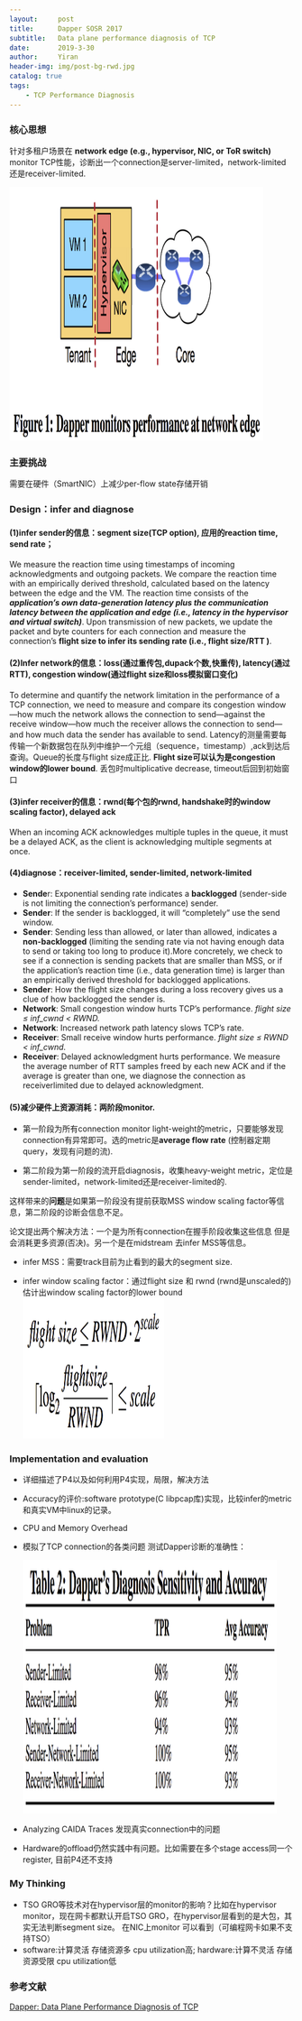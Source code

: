 ```yaml
---
layout:     post
title:      Dapper SOSR 2017
subtitle:   Data plane performance diagnosis of TCP
date:       2019-3-30
author:     Yiran
header-img: img/post-bg-rwd.jpg
catalog: true
tags:
    - TCP Performance Diagnosis
---
```


### 核心思想

针对多租户场景在 **network edge (e.g., hypervisor, NIC, or ToR switch)** monitor TCP性能，诊断出一个connection是server-limited，network-limited还是receiver-limited.

 <img width="450" height="450" src="/img/post-dapper-1.png"/>


### 主要挑战

需要在硬件（SmartNIC）上减少per-flow state存储开销

### Design：infer and diagnose

#### (1)**infer sender的信息**：segment size(TCP option), 应用的reaction time, send rate；

   We measure the reaction time using timestamps of incoming acknowledgments and outgoing packets. We compare the reaction time with an empirically derived threshold, calculated based on the latency between the edge and the VM.  The reaction time consists of the ***application’s own data-generation latency plus the communication latency between the application and edge (i.e., latency in the hypervisor and virtual switch)***. Upon transmission of new packets, we update the packet and byte counters for each connection and measure the connection’s **flight size to infer its sending rate (i.e., flight size/RTT )**.

#### (2)**Infer network的信息**：loss(通过重传包,dupack个数,快重传), latency(通过RTT), congestion window(通过flight size和loss模拟窗口变化)

   To determine and quantify the network limitation in the performance of a TCP connection, we need to measure and compare its congestion window—how much the network allows the connection to send—against the receive window—how much the receiver allows the connection to send—and how much data the sender has available to send. Latency的测量需要每传输一个新数据包在队列中维护一个元组（sequence，timestamp）,ack到达后查询。Queue的长度与flight size成正比. **Flight size可以认为是congestion window的lower bound**. 丢包时multiplicative decrease, timeout后回到初始窗口

#### (3)**infer receiver的信息**：rwnd(每个包的rwnd, handshake时的window scaling factor), delayed ack

   When an incoming ACK acknowledges multiple tuples in the queue, it must be a delayed ACK, as the client is acknowledging multiple segments at once.

#### (4)**diagnose**：receiver-limited, sender-limited, network-limited

   - **Sende**r: Exponential sending rate indicates a **backlogged** (sender-side is not limiting the connection’s performance) sender.
   - **Sender**: If the sender is backlogged, it will “completely” use the send window.
   - **Sender**: Sending less than allowed, or later than allowed, indicates a **non-backlogged** (limiting the sending rate via not having enough data to send or taking too long to produce it).More concretely, we check to see if a connection is sending packets that are smaller than MSS, or if the application’s reaction time (i.e., data generation time) is larger than an empirically derived threshold for backlogged applications.
   - **Sender**: How the flight size changes during a loss recovery gives us a clue of how backlogged the sender is.
   - **Network**: Small congestion window hurts TCP’s performance. *flight size ≤ inf_cwnd < RWND.*
   - **Network**: Increased network path latency slows TCP’s rate.
   - **Receiver**: Small receive window hurts performance. *flight size ≤ RWND < inf_cwnd.*
   - **Receiver**: Delayed acknowledgment hurts performance. We measure the average number of RTT samples freed by each new ACK and if the average is greater than one, we diagnose the connection as receiverlimited due to delayed acknowledgment.

#### (5)**减少硬件上资源消耗：两阶段monitor.**

   - 第一阶段为所有connection monitor light-weight的metric，只要能够发现connection有异常即可。选的metric是**average flow rate** (控制器定期query，发现有问题的流).

   - 第二阶段为第一阶段的流开启diagnosis，收集heavy-weight metric，定位是sender-limited，network-limited还是receiver-limited的.

   这样带来的**问题**是如果第一阶段没有提前获取MSS window scaling factor等信息，第二阶段的诊断会信息不足。

   论文提出两个解决方法：一个是为所有connection在握手阶段收集这些信息 但是会消耗更多资源(否决)。另一个是在midstream 去infer MSS等信息。

   - infer MSS：需要track目前为止看到的最大的segment size.

   - infer window scaling factor：通过flight size 和 rwnd (rwnd是unscaled的)估计出window scaling factor的lower bound
    <img width="250" height="250" src="/img/post-dapper-2.png"/>



### Implementation and evaluation

- 详细描述了P4以及如何利用P4实现，局限，解决方法

- Accuracy的评价:software prototype(C libpcap库)实现，比较infer的metric和真实VM中linux的记录。

- CPU and Memory Overhead

- 模拟了TCP connection的各类问题 测试Dapper诊断的准确性：

   <img width="450" height="450" src="/img/post-dapper-3.png"/>

- Analyzing CAIDA Traces 发现真实connection中的问题

- Hardware的offload仍然实践中有问题。比如需要在多个stage access同一个register, 目前P4还不支持


### My Thinking

- TSO GRO等技术对在hypervisor层的monitor的影响？比如在hypervisor monitor，现在网卡都默认开启TSO GRO，在hypervisor层看到的是大包，其实无法判断segment size。 在NIC上monitor 可以看到（可编程网卡如果不支持TSO）
- software:计算灵活 存储资源多 cpu utilization高; hardware:计算不灵活 存储资源受限 cpu utilization低


### 参考文献
[Dapper: Data Plane Performance Diagnosis of TCP](http://cs.brown.edu/~tab/papers/DapperSoSR17.pdf)


